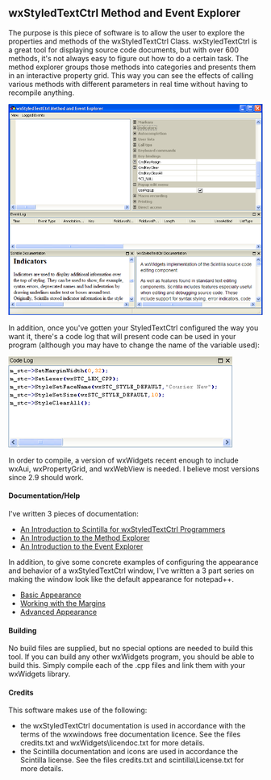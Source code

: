## wxStyledTextCtrl Method and Event Explorer 

The purpose is this piece of software is to allow the user to explore the properties and methods of the wxStyledTextCtrl Class. wxStyledTextCtrl is a great tool for displaying source code documents, but with over 600 methods, it's not always easy to figure out how to do a certain task.  The method explorer groups those methods into categories and presents them in an interactive property grid.  This way you can see the effects of calling various methods with different parameters in real time without having to recompile anything.

![wxStyledTextCtrl Method and Event Explorer ](https://github.com/NewPagodi/wxSTCmee/blob/master/doc/img/stcmee.png "wxStyledTextCtrl Method and Event Explorer ") 

In addition, once you've gotten your StyledTextCtrl configured the way you want it, there's a code log that will present code can be used in your program (although you may have to change the name of the variable used):

![The Code Log Window](https://github.com/NewPagodi/wxSTCmee/blob/master/doc/img/codelog.png "The Code Log Window") 

In order to compile, a version of wxWidgets recent enough to include wxAui, wxPropertyGrid, and wxWebView is needed.  I believe most versions since 2.9 should work.  

#### Documentation/Help

I've written 3 pieces of documentation:

 - [An Introduction to Scintilla for wxStyledTextCtrl Programmers](https://github.com/NewPagodi/wxSTCmee/blob/master/doc/IntroductionToScintilla.md)
 - [An Introduction to the Method Explorer](https://github.com/NewPagodi/wxSTCmee/blob/master/doc/MethodExplorer.md)
 - [An Introduction to the Event Explorer](https://github.com/NewPagodi/wxSTCmee/blob/master/doc/EventExplorer.md)
 
In addition, to give some concrete examples of configuring the appearance and behavior of a wxStyledTextCtrl window, I've written a 3 part series on making the window look like the default appearance for notepad++.

 - [Basic Appearance](https://github.com/NewPagodi/wxSTCmee/blob/master/doc/SimulatingNotepad++Part1_BasicAppearance.md)
 - [Working with the Margins](https://github.com/NewPagodi/wxSTCmee/blob/master/doc/SimulatingNotepad++Part2_Margins.md)
 - [Advanced Appearance](https://github.com/NewPagodi/wxSTCmee/blob/master/doc/SimulatingNotepad++Part3_AdvancedAppearance.md)

#### Building
No build files are supplied, but no special options are needed to build this tool.  If you can build any other wxWidgets program, you should be able to build this.  Simply compile each of the .cpp files and link them with your wxWidgets library.

#### Credits
This software makes use of the following:
 - the wxStyledTextCtrl documentation is used in accordance with the terms of the wxwindows free documentation licence.  See the files credits.txt and wxWidgets\licendoc.txt for more details.
 - the Scintilla documentation and icons are used in accordance the Scintilla license.  See the files credits.txt and scintilla\License.txt for more details.